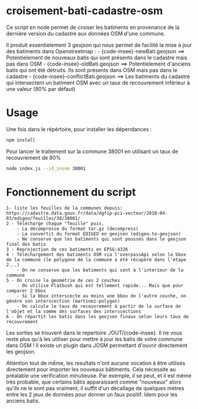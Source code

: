 # croisement-bati-cadastre-osm
Ce script en node permet de croiser les batiments en provenance de la dernière version du cadastre aux données OSM d'une commune.

Il produit essentielement 3 geojson qui nous permet de facilité la mise à jour des batiments dans Openstreetmap :
    - {code-insee}-newBati.geojson ==> Potentielement de nouveaux batis qui sont présents dans le cadastre mais pas dans OSM
    - {code-insee}-oldBati.geojson ==> Potentielement d'anciens batis qui ont été détruits. Ils sont présents dans OSM mais pas dans le cadastre
    - {code-insee}-conflictBati.geojson ==> Les batiments du cadastre qui intersectent un batiment OSM avec un taux de recouvrement inférieur à une valeur (80% par défaut)

# Usage
Une fois dans le répértoire, pour installer les dépendances :
```sh
npm install
```

Pour lancer le traitement sur la commune 38001 en utilisant un taux de recouvrement de 80%
```sh
node index.js --id_insee 38001
```

# Fonctionnement du script
    1- liste les feuilles de la communes depuis: https://cadastre.data.gouv.fr/data/dgfip-pci-vecteur/2018-04-03/edigeo/feuilles/38/38001/
    2 - Télécharge chaque "feuille" puis, 
        - La décompresse du format tar.gz (decompress)
        - La convertit du format EDIGEO en geojson (edigeo-to-geojson)
        - Ne conserve que les batiments qui sont poussés dans le geojson final des batis
    3 - Reprojection de ces batiments en EPSG:4326
    4 - Téléchargement des batiments OSM via l'overpassApi selon la bbox de la commune (le polygone de la commune a été récupéré dans l'étape 2...)
        - On ne conserve que les batiments qui sont à l'interieur de la commune
    5 - On croise la geométrie de ces 2 couches
        - On utilise Flatbush qui est tellement rapide... Mais que pour comparer 2 bbox
        - Si la bbox interscecte au moins une bbox de l'autre couche, on génére son interscection (martinez-polygon)
        - On calcule le taux de recouvrement à partir de la surface de l'objet et la somme des surfaces des interscections
    6 - On répartit les batis dans les geojson finaux selon leurs taux de recouvrement

    
Les sorties se trouvent dans le repertoire ./OUT/{code-insee}.
Il ne vous reste plus qu'à les utiliser pour mettre à jour les batis de votre commune dans OSM ! Il existe un plugin dans JOSM permettant d'ouvrir directement les geojson.

Attention tout de mếme, les resultats n'ont aucune vocation à être utilisés directement pour importer les nouveaux bâtiments.
Cela nécessite au préalable une verification minutieuse. Par exemple, il se peut, et il est même très probable, que certains bâtis apparaissant comme "nouveaux" alors qu'ils ne le sont pas vraiment, il suffit d'un décallage de quelques mètres entre les 2 jeux de données pour donner un faux positif. Idem pour les anciens batis.

